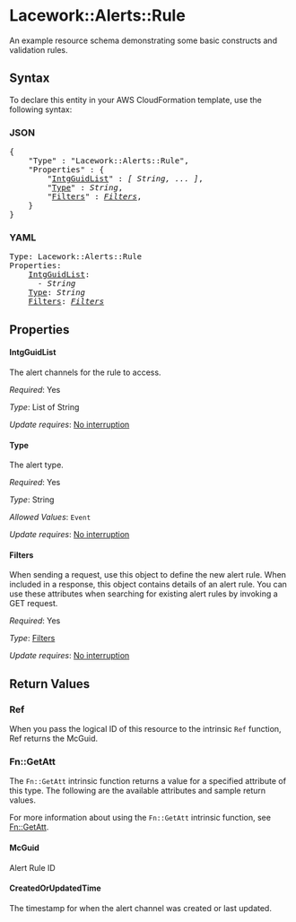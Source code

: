 # Lacework::Alerts::Rule

An example resource schema demonstrating some basic constructs and validation rules.

## Syntax

To declare this entity in your AWS CloudFormation template, use the following syntax:

### JSON

<pre>
{
    "Type" : "Lacework::Alerts::Rule",
    "Properties" : {
        "<a href="#intgguidlist" title="IntgGuidList">IntgGuidList</a>" : <i>[ String, ... ]</i>,
        "<a href="#type" title="Type">Type</a>" : <i>String</i>,
        "<a href="#filters" title="Filters">Filters</a>" : <i><a href="filters.md">Filters</a></i>,
    }
}
</pre>

### YAML

<pre>
Type: Lacework::Alerts::Rule
Properties:
    <a href="#intgguidlist" title="IntgGuidList">IntgGuidList</a>: <i>
      - String</i>
    <a href="#type" title="Type">Type</a>: <i>String</i>
    <a href="#filters" title="Filters">Filters</a>: <i><a href="filters.md">Filters</a></i>
</pre>

## Properties

#### IntgGuidList

The alert channels for the rule to access.

_Required_: Yes

_Type_: List of String

_Update requires_: [No interruption](https://docs.aws.amazon.com/AWSCloudFormation/latest/UserGuide/using-cfn-updating-stacks-update-behaviors.html#update-no-interrupt)

#### Type

The alert type.

_Required_: Yes

_Type_: String

_Allowed Values_: <code>Event</code>

_Update requires_: [No interruption](https://docs.aws.amazon.com/AWSCloudFormation/latest/UserGuide/using-cfn-updating-stacks-update-behaviors.html#update-no-interrupt)

#### Filters

When sending a request, use this object to define the new alert rule. When included in a response, this object contains details of an alert rule. You can use these attributes when searching for existing alert rules by invoking a GET request.

_Required_: Yes

_Type_: <a href="filters.md">Filters</a>

_Update requires_: [No interruption](https://docs.aws.amazon.com/AWSCloudFormation/latest/UserGuide/using-cfn-updating-stacks-update-behaviors.html#update-no-interrupt)

## Return Values

### Ref

When you pass the logical ID of this resource to the intrinsic `Ref` function, Ref returns the McGuid.

### Fn::GetAtt

The `Fn::GetAtt` intrinsic function returns a value for a specified attribute of this type. The following are the available attributes and sample return values.

For more information about using the `Fn::GetAtt` intrinsic function, see [Fn::GetAtt](https://docs.aws.amazon.com/AWSCloudFormation/latest/UserGuide/intrinsic-function-reference-getatt.html).

#### McGuid

Alert Rule ID

#### CreatedOrUpdatedTime

The timestamp for when the alert channel was created or last updated.

